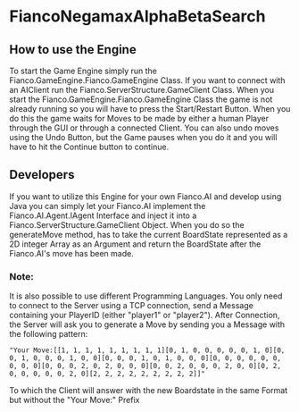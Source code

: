 # FiancoNegamaxAlphaBetaSearch

## How to use the Engine

To start the Game Engine simply run the Fianco.GameEngine.Fianco.GameEngine Class. If you want to connect with an AIClient run the Fianco.ServerStructure.GameClient
Class. When you start the Fianco.GameEngine.Fianco.GameEngine Class the game is not already running so
you will have to press the Start/Restart Button. When you do this the game waits for Moves to be made by either a human
Player through the GUI or through a connected Client.
You can also undo moves using the Undo Button, but the Game pauses when you do it and you will have to hit the Continue
button to continue.

## Developers

If you want to utilize this Engine for your own Fianco.AI and develop using Java you can simply let your Fianco.AI implement the
Fianco.AI.Agent.IAgent Interface and inject it into a Fianco.ServerStructure.GameClient Object.
When you do so the generateMove method, has to take the current BoardState represented as a 2D integer Array as an
Argument and return the BoardState after the Fianco.AI's move has been made.

### Note:

It is also possible to use different Programming Languages. You only need to connect to the Server using a TCP
connection, send a Message containing your PlayerID (either "player1" or "player2").
After Connection, the Server will ask you to generate a Move by sending you a Message with the following pattern: 

`"Your Move:[[1, 1, 1, 1, 1, 1, 1, 1, 1][0, 1, 0, 0, 0, 0, 0, 1, 0][0, 0, 1, 0, 0, 0, 1, 0, 0][0, 0, 0, 1, 0, 1, 0, 0, 0][0, 0, 0, 0, 0, 0, 0, 0, 0][0, 0, 0, 2, 0, 2, 0, 0, 0][0, 0, 2, 0, 0, 0, 2, 0, 0][0, 2, 0, 0, 0, 0, 0, 2, 0][2, 2, 2, 2, 2, 2, 2, 2, 2]]"`

To which the Client will answer with the new Boardstate in the same Format but without the "Your Move:" Prefix
